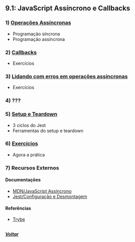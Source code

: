 ## 9.1: JavaScript Assíncrono e Callbacks

### 1) [Operações Assíncronas](Z-conteudo-recursos/operacoes-assincronas.md#operações-assíncronas)
- Programação síncrona
- Programação assíncrona
  
### 2) [Callbacks](Z-conteudo-recursos/callbacks.md)
- Exercícios

### 3) [Lidando com erros em operações assíncronas](Z-conteudo-recursos/lidando-com-erros-operacoes-assincronas.md#lidando-com-erros-em-operações-assíncronas)
- Exercícios

### 4) ???

### 5) [Setup e Teardown](Z-conteudo-recursos/setup-teardown.md#setup-e-teardown)
- 3 ciclos do Jest
- Ferramentas do setup e teardown

### 6) [Exercícios](X-agora-a-pratica/exercicios.md#exercícios)
- Agora a prática

### 7) Recursos Externos

#### Documentações
- [MDN/JavaScript Assíncrono](https://developer.mozilla.org/pt-BR/docs/Learn/JavaScript/Asynchronous)
- [Jest/Configuração e Desmontagem](https://jestjs.io/pt-BR/docs/setup-teardown)

#### Referências
- [Trybe](https://www.betrybe.com/)

##

##### [Voltar](https://github.com/nnnnadia/trybe-exercicios#bloco-9-javascript-e-testes-ass%C3%ADncronos)
